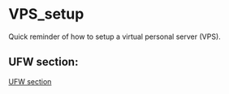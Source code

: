 # VPS_setup
Quick reminder of how to setup a virtual personal server (VPS).

## UFW section:
[UFW section](UFW_section.md)
